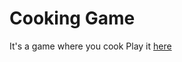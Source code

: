 # Cooking Game

It's a game where you cook
Play it <a href=https://wyattf51.github.io/Cooking-Hubbub/>here<a>

